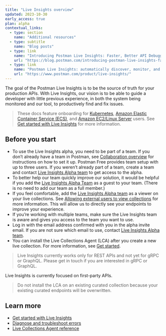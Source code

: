 ```yaml
---
title: "Live Insights overview"
updated: 2023-10-30
early_access: true
plan: alpha
contextual_links:
  - type: section
    name: "Additional resources"
  - type: subtitle
    name: "Blog posts"
  - type: link
    name: "Introducing Postman Live Insights: Faster, Better API Debugging"
    url: "https://blog.postman.com/introducing-postman-live-insights-faster-better-api-debugging/"
  - type: link
    name: "Postman Live Insights: automatically discover, monitor, and add APIs"
    url: "https://www.postman.com/product/live-insights/"
---
```


The goal of the Postman Live Insights is to be the source of truth for your production APIs. With Live Insights, our vision is to be able to guide a developer with little previous experience, in both the system being monitored and our tool, to productively find and fix issues.

> These docs feature onboarding for [Kubernetes](), [Amazon Elastic Container Service (ECS)](), and [Amazon EC2/Linux Server]() users. See [Get started with Live Insights](/docs/live-insights/live-insights-gs/) for more information.

## Before you start

* To use the Live Insights alpha, you need to be part of a team. If you don’t already have a team in Postman, see [Collaboration overview](/docs/collaborating-in-postman/working-with-your-team/collaboration-overview/#creating-a-team) for instructions on how to set it up. Postman Free provides team setup with up to three users. If you weren’t already part of a team, create a team and contact [Live Insights Alpha team](live.insights.alpha@postman.com) to get access to the alpha.
* To better help our team quickly improve our solution, it would be helpful if you add the [Live Insights Alpha Team](live.insights.alpha@postman.com) as a guest to your team. (There is no need to add our team as a full member.)
* If you feel comfortable, add the [Live Insights Alpha team](live.insights.alpha@postman.com) as a viewer on your live collections. See [Allowing external users to view collections](/docs/collaborating-in-postman/sharing/#allowing-external-users-to-view-collections) for more information. This will allow us to directly see your endpoints to improve your experience.
* If you’re working with multiple teams, make sure the Live Insights team is aware and gives you access to the team you want to use.
* Log in with the email address confirmed with you in the alpha invite email. If you are not sure which email to use, contact [Live Insights Alpha team](live.insights.alpha@postman.com).
* You can install the Live Collections Agent (LCA) after you create a new live collection. For more information, see [Get started](#get-started).

> Live Insights currently works only for REST APIs and not yet for gRPC or GraphQL. Please get in touch if you are interested in gRPC or GraphQL.

Live Insights is currently focused on first-party APIs.

> Do not install the LCA on an existing curated collection because your existing curated endpoints will be overwritten.

## Learn more

* [Get started with Live Insights](/docs/live-insights/live-insights-gs/)
* [Diagnose and troubleshoot errors](/docs/live-insights/live-insights-troubleshoot/)
* [Live Collections Agent reference](/docs/live-insights/live-insights-overview.md)
